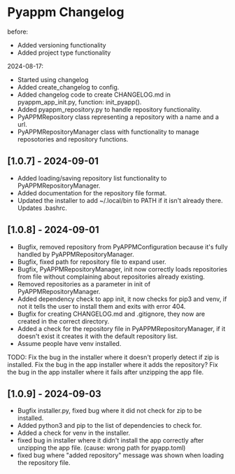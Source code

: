 # Pyappm Changelog

before:
- Added versioning functionality
- Added project type functionality

2024-08-17:
- Started using changelog
- Added create_changelog to config.
- Added changelog code to create CHANGELOG.md in pyappm_app_init.py, function: init_pyapp().
- Added pyappm_repository.py to handle repository functionality.
- PyAPPMRepository class representing a repository with a name and a url.
- PyAPPMRepositoryManager class with functionality to manage reposotories and repository functions.

## [1.0.7] - 2024-09-01

- Added loading/saving repository list functionality to PyAPPMRepositoryManager.
- Added documentation for the repository file format.
- Updated the installer to add ~/.local/bin to PATH if it isn't already there. Updates .bashrc.

## [1.0.8] - 2024-09-01

- Bugfix, removed repository from PyAPPMConfiguration because it's fully handled by PyAPPMRepositoryManager.
- Bugfix, fixed path for repository file to expand user.
- Bugfix, PyAPPMRepositoryManager, init now correctly loads repositories from file without complaining about repositories already existing.
- Removed repositories as a parameter in init of PyAPPMRepositoryManager.
- Added dependency check to app init, it now checks for pip3 and venv, if not it tells the user to install them and exits with error 404.
- Bugfix for creating CHANGELOG.md and .gitignore, they now are created in the correct directory.
- Added a check for the repository file in PyAPPMRepositoryManager, if it doesn't exist it creates it with the default repository list.
- Assume people have venv installed.

TODO:
Fix the bug in the installer where it doesn't properly detect if zip is installed.
Fix the bug in the app installer where it adds the repository?
Fix the bug in the app installer where it fails after unzipping the app file.

## [1.0.9] - 2024-09-03

- Bugfix installer.py, fixed bug where it did not check for zip to be installed.
- Added python3 and pip to the list of dependencies to check for.
- Added a check for venv in the installer.
- fixed bug in installer where it didn't install the app correctly after unzipping the app file. (cause: wrong path for pyapp.toml)
- fixed bug where "added repository" message was shown when loading the repository file.